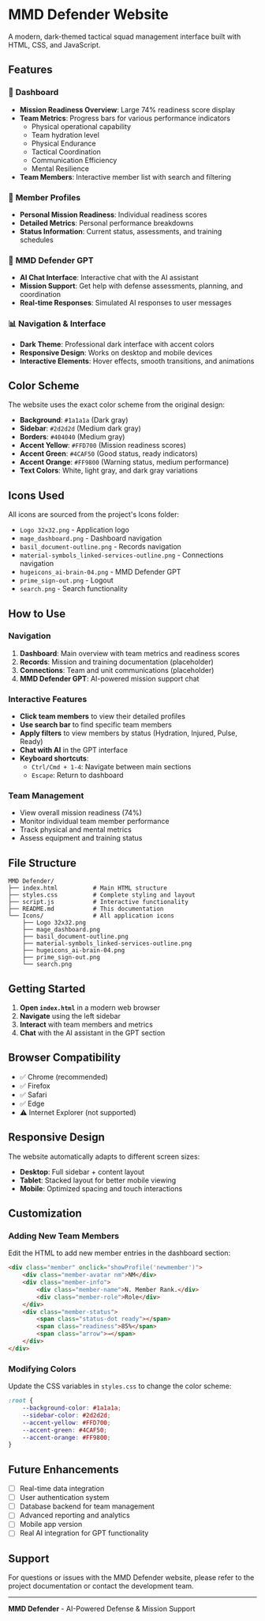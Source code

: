 # MMD Defender Website

A modern, dark-themed tactical squad management interface built with HTML, CSS, and JavaScript.

## Features

### 🎯 **Dashboard**
- **Mission Readiness Overview**: Large 74% readiness score display
- **Team Metrics**: Progress bars for various performance indicators
  - Physical operational capability
  - Team hydration level
  - Physical Endurance
  - Tactical Coordination
  - Communication Efficiency
  - Mental Resilience
- **Team Members**: Interactive member list with search and filtering

### 👤 **Member Profiles**
- **Personal Mission Readiness**: Individual readiness scores
- **Detailed Metrics**: Personal performance breakdowns
- **Status Information**: Current status, assessments, and training schedules

### 🤖 **MMD Defender GPT**
- **AI Chat Interface**: Interactive chat with the AI assistant
- **Mission Support**: Get help with defense assessments, planning, and coordination
- **Real-time Responses**: Simulated AI responses to user messages

### 📊 **Navigation & Interface**
- **Dark Theme**: Professional dark interface with accent colors
- **Responsive Design**: Works on desktop and mobile devices
- **Interactive Elements**: Hover effects, smooth transitions, and animations

## Color Scheme

The website uses the exact color scheme from the original design:

- **Background**: `#1a1a1a` (Dark gray)
- **Sidebar**: `#2d2d2d` (Medium dark gray)
- **Borders**: `#404040` (Medium gray)
- **Accent Yellow**: `#FFD700` (Mission readiness scores)
- **Accent Green**: `#4CAF50` (Good status, ready indicators)
- **Accent Orange**: `#FF9800` (Warning status, medium performance)
- **Text Colors**: White, light gray, and dark gray variations

## Icons Used

All icons are sourced from the project's Icons folder:
- `Logo 32x32.png` - Application logo
- `mage_dashboard.png` - Dashboard navigation
- `basil_document-outline.png` - Records navigation
- `material-symbols_linked-services-outline.png` - Connections navigation
- `hugeicons_ai-brain-04.png` - MMD Defender GPT
- `prime_sign-out.png` - Logout
- `search.png` - Search functionality

## How to Use

### Navigation
1. **Dashboard**: Main overview with team metrics and readiness scores
2. **Records**: Mission and training documentation (placeholder)
3. **Connections**: Team and unit communications (placeholder)
4. **MMD Defender GPT**: AI-powered mission support chat

### Interactive Features
- **Click team members** to view their detailed profiles
- **Use search bar** to find specific team members
- **Apply filters** to view members by status (Hydration, Injured, Pulse, Ready)
- **Chat with AI** in the GPT interface
- **Keyboard shortcuts**:
  - `Ctrl/Cmd + 1-4`: Navigate between main sections
  - `Escape`: Return to dashboard

### Team Management
- View overall mission readiness (74%)
- Monitor individual team member performance
- Track physical and mental metrics
- Assess equipment and training status

## File Structure

```
MMD Defender/
├── index.html          # Main HTML structure
├── styles.css          # Complete styling and layout
├── script.js           # Interactive functionality
├── README.md           # This documentation
└── Icons/              # All application icons
    ├── Logo 32x32.png
    ├── mage_dashboard.png
    ├── basil_document-outline.png
    ├── material-symbols_linked-services-outline.png
    ├── hugeicons_ai-brain-04.png
    ├── prime_sign-out.png
    └── search.png
```

## Getting Started

1. **Open `index.html`** in a modern web browser
2. **Navigate** using the left sidebar
3. **Interact** with team members and metrics
4. **Chat** with the AI assistant in the GPT section

## Browser Compatibility

- ✅ Chrome (recommended)
- ✅ Firefox
- ✅ Safari
- ✅ Edge
- ⚠️ Internet Explorer (not supported)

## Responsive Design

The website automatically adapts to different screen sizes:
- **Desktop**: Full sidebar + content layout
- **Tablet**: Stacked layout for better mobile viewing
- **Mobile**: Optimized spacing and touch interactions

## Customization

### Adding New Team Members
Edit the HTML to add new member entries in the dashboard section:

```html
<div class="member" onclick="showProfile('newmember')">
    <div class="member-avatar nm">NM</div>
    <div class="member-info">
        <div class="member-name">N. Member Rank.</div>
        <div class="member-role">Role</div>
    </div>
    <div class="member-status">
        <span class="status-dot ready"></span>
        <span class="readiness">85%</span>
        <span class="arrow">→</span>
    </div>
</div>
```

### Modifying Colors
Update the CSS variables in `styles.css` to change the color scheme:

```css
:root {
    --background-color: #1a1a1a;
    --sidebar-color: #2d2d2d;
    --accent-yellow: #FFD700;
    --accent-green: #4CAF50;
    --accent-orange: #FF9800;
}
```

## Future Enhancements

- [ ] Real-time data integration
- [ ] User authentication system
- [ ] Database backend for team management
- [ ] Advanced reporting and analytics
- [ ] Mobile app version
- [ ] Real AI integration for GPT functionality

## Support

For questions or issues with the MMD Defender website, please refer to the project documentation or contact the development team.

---

**MMD Defender** - AI-Powered Defense & Mission Support

